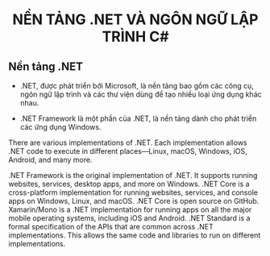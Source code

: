 <h1 align="center"> 
NỀN TẢNG .NET VÀ NGÔN NGỮ LẬP TRÌNH C#
</h1>

## Nền tảng .NET

- .NET, được phát triển bởi Microsoft, là nền tảng bao gồm các công cụ, ngôn ngữ lập trình và các thư viện dùng để tạo nhiều loại ứng dụng khác nhau. 

- .NET Framework là một phần của .NET, là nền tảng dành cho phát triển các ứng dụng Windows.




There are various implementations of .NET. Each implementation allows .NET code to execute in different places—Linux, macOS, Windows, iOS, Android, and many more.

.NET Framework is the original implementation of .NET. It supports running websites, services, desktop apps, and more on Windows.
.NET Core is a cross-platform implementation for running websites, services, and console apps on Windows, Linux, and macOS. .NET Core is open source on GitHub.
Xamarin/Mono is a .NET implementation for running apps on all the major mobile operating systems, including iOS and Android.
.NET Standard is a formal specification of the APIs that are common across .NET implementations. This allows the same code and libraries to run on different implementations.

